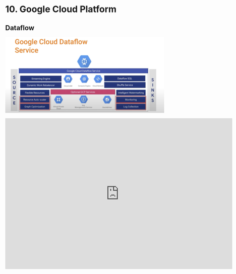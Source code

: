 # 10. Google Cloud Platform


## Dataflow

![GCP Dataflow](img/gcp/gcp-df-1.png)


<iframe width="720" height="480" src="https://www.youtube.com/embed/udKgN1_eThs" title="YouTube video player" frameborder="0" allow="accelerometer; autoplay; clipboard-write; encrypted-media; gyroscope; picture-in-picture" allowfullscreen></iframe>

